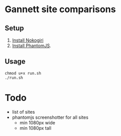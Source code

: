 # Gannett site comparisons

## Setup

1. [Install Nokogiri](http://www.nokogiri.org/tutorials/installing_nokogiri.html)
2. [Install PhantomJS](http://phantomjs.org/).


## Usage

```
chmod u+x run.sh
./run.sh
```

# Todo

- list of sites
- phantomjs screenshotter for all sites
	- min 1080px wide
	- min 1080px tall

